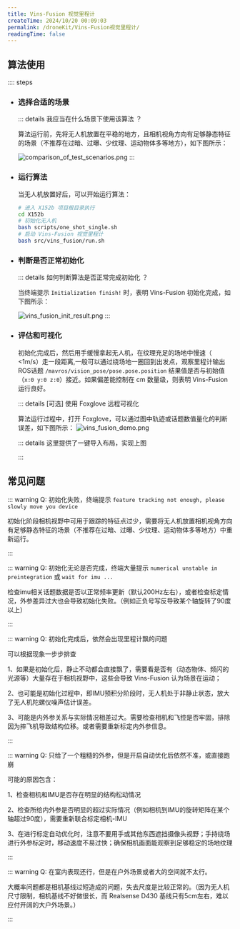 ```yaml
---
title: Vins-Fusion 视觉里程计
createTime: 2024/10/20 00:09:03
permalink: /droneKit/Vins-Fusion视觉里程计/
readingTime: false
---
```


<!-- Vins-Fusion 是一种基于视觉惯性导航系统的融合算法，支持多种视觉惯性传感器类型（单目 + IMU，双目+ IMU，或纯双目）以及全局传感器(如GPS，气压计和磁力计等)的输入。

![vins_fusion_demo.png](https://emnavi-doc-img.oss-cn-beijing.aliyuncs.com/emnavi_assets/intro/vins_fusion_demo.png) -->

## 算法使用

:::: steps

- ### 选择合适的场景
    ::: details 我应当在什么场景下使用该算法 ？

    算法运行前，先将无人机放置在平稳的地方，且相机视角方向有足够静态特征的场景（不推荐在过暗、过曝、少纹理、运动物体多等地方），如下图所示：

    ![comparison_of_test_scenarios.png](https://emnavi-doc-img.oss-cn-beijing.aliyuncs.com/emnavi_assets/intro/comparison_of_test_scenarios.png)
    :::

- ### 运行算法
    当无人机放置好后，可以开始运行算法：

    ```bash
    # 进入 X152b 项目根目录执行
    cd X152b
    # 初始化无人机
    bash scripts/one_shot_single.sh
    # 启动 Vins-Fusion 视觉里程计
    bash src/vins_fusion/run.sh
    ```

- ### 判断是否正常初始化
    ::: details 如何判断算法是否正常完成初始化 ？

    当终端提示 `Initialization finish!` 时，表明 Vins-Fusion 初始化完成，如下图所示：

    ![vins_fusion_init_result.png](https://emnavi-doc-img.oss-cn-beijing.aliyuncs.com/emnavi_assets/intro/vins_fusion_init_result.png)
    :::

- ### 评估和可视化

    初始化完成后，然后用手缓慢拿起无人机，在纹理充足的场地中慢速（ <1m/s）走一段距离,一般可以通过绕场地一圈回到出发点，观察里程计输出ROS话题 `/mavros/vision_pose/pose.pose.position` 结果值是否与初始值（`x:0 y:0 z:0`）接近。如果偏差能控制在 cm 数量级，则表明 Vins-Fusion 运行良好。

    ::: details [可选] 使用 Foxglove 远程可视化

    算法运行过程中，打开 Foxglove，可以通过图中轨迹或话题数值量化的判断误差，如下图所示：
    ![vins_fusion_demo.png](https://emnavi-doc-img.oss-cn-beijing.aliyuncs.com/emnavi_assets/intro/vins_fusion_demo.png)

    ::: details 这里提供了一键导入布局，实现上图
    <LinkCard icon="twemoji:astonished-face" title="点击下载 Foxglove 的 Vins-Fusion布局图（需解压后导入）" href="https://emnavi-doc-img.oss-cn-beijing.aliyuncs.com/emnavi_video/intro/foxglove_VINS-Fusion.zip" > </LinkCard>

    :::

## 常见问题

::: warning Q: 初始化失败，终端提示 `feature tracking not enough, please slowly move you device`

初始化阶段相机视野中可用于跟踪的特征点过少，需要将无人机放置相机视角方向有足够静态特征的场景（不推荐在过暗、过曝、少纹理、运动物体多等地方）中重新运行。

:::


::: warning Q: 初始化无论是否完成，终端大量提示 `numerical unstable in preintegration` 或 `wait for imu ...`

检查imu相关话题数据是否以正常频率更新（默认200Hz左右），或者检查标定情况，外参差异过大也会导致初始化失败。（例如正负号写反导致某个轴旋转了90度以上）

:::


::: warning Q: 初始化完成后，依然会出现里程计飘的问题

可以根据现象一步步排查

1、如果是初始化后，静止不动都会直接飘了，需要看是否有（动态物体、频闪的光源等）大量存在于相机视野中，这些会导致 Vins-Fusion 认为场景在运动；

2、也可能是初始化过程中，即IMU预积分阶段时，无人机处于非静止状态，放大了无人机陀螺仪噪声估计误差。

3、可能是内外参关系与实际情况相差过大。需要检查相机和飞控是否牢固，排除因为摔飞机导致结构位移。或者需要重新标定内外参信息。

:::

::: warning Q: 只给了一个粗糙的外参，但是开启自动优化后依然不准，或直接跑崩

可能的原因包含：

1、检查相机和IMU是否存在明显的结构松动情况

2、检查所给内外参是否明显的超过实际情况（例如相机到IMU的旋转矩阵在某个轴超过90度），需要重新联合标定相机-IMU

3、在进行标定自动优化时，注意不要用手或其他东西遮挡摄像头视野；手持绕场进行外参标定时，移动速度不易过快；确保相机画面能观察到足够稳定的场地纹理

:::

::: warning Q: 在室内表现还行，但是在户外场景或者大的空间就不太行。

大概率问题都是相机基线过短造成的问题，失去尺度是比较正常的。（因为无人机尺寸限制，相机基线不好做很长，而 Realsense D430 基线只有5cm左右，难以应付开阔的大户外场景。）

:::